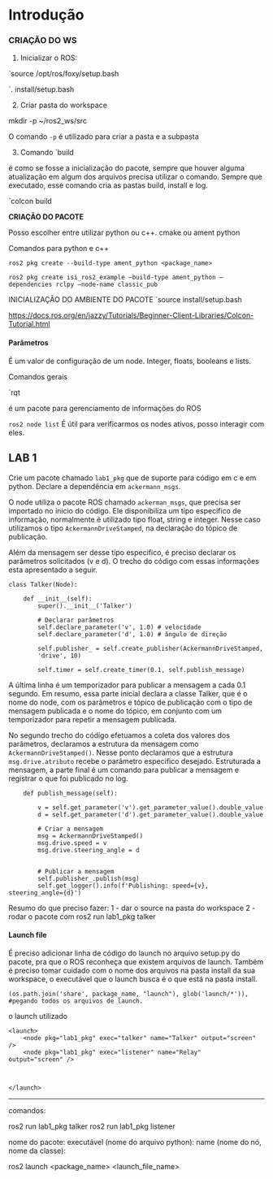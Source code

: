 # Introdução


###  **CRIAÇÃO DO WS**


1. Inicializar o ROS:

`source /opt/ros/foxy/setup.bash

`. install/setup.bash

2. Criar pasta do workspace

mkdir -p ~/ros2_ws/src
  

O comando `-p` é utilizado para criar a pasta e a subpasta

  
3. Comando `build

é como se fosse a inicialização do pacote, sempre que houver alguma atualização em algum dos arquivos precisa utilizar o comando. Sempre que executado, esse comando cria as pastas build, install e log.

`colcon build

**CRIAÇÃO DO PACOTE**

Posso escolher entre utilizar python ou c++. cmake ou ament python

Comandos para python e c++

	ros2 pkg create --build-type ament_python <package_name>

	ros2 pkg create isi_ros2_example –build-type ament_python –dependencies rclpy –node-name classic_pub
	



INICIALIZAÇÃO DO AMBIENTE DO PACOTE
`source install/setup.bash

https://docs.ros.org/en/jazzy/Tutorials/Beginner-Client-Libraries/Colcon-Tutorial.html

#### Parâmetros

É um valor de configuração de um node. Integer, floats, booleans e lists.


Comandos gerais

`rqt 

é um pacote para gerenciamento de informações do ROS 

`ros2 node list` É útil para verificarmos os nodes ativos, posso interagir com eles. 

## LAB 1

Crie um pacote chamado `lab1_pkg` que de suporte para código em c e em python. Declare a dependência em `ackermann_msgs`. 


O node utiliza o pacote ROS chamado `ackerman_msgs`, que precisa ser importado no inicio do código. Ele disponibiliza um tipo especifico de informação, normalmente é utilizado tipo float, string e integer. Nesse caso utilizamos o tipo `AckermannDriveStamped`, na declaração do tópico de publicação. 

Além da mensagem ser desse tipo especifico, é preciso declarar os parâmetros solicitados (v e d). O trecho do código com essas informações esta apresentado a seguir. 

``` 
class Talker(Node):

	def __init__(self):
		super().__init__('Talker')

		# Declarar parâmetros
		self.declare_parameter('v', 1.0) # velocidade
		self.declare_parameter('d', 1.0) # ângulo de direção

		self.publisher_ = self.create_publisher(AckermannDriveStamped, 
		'drive', 10)

		self.timer = self.create_timer(0.1, self.publish_message)
```

A última linha é um temporizador para publicar a mensagem a cada 0.1 segundo. Em resumo, essa parte inicial declara a classe Talker, que é o nome do node, com os parâmetros e tópico de publicação com o tipo de mensagem publicada e o nome do tópico, em conjunto com um temporizador para repetir a mensagem publicada. 

No segundo trecho do código efetuamos a coleta dos valores dos parâmetros, declaramos a estrutura da mensagem como `AckermannDriveStamped()`. Nesse ponto declaramos que a estrutura `msg.drive.atributo` recebe o parâmetro especifico desejado. Estruturada a mensagem, a parte final é um comando para publicar a mensagem e registrar o que foi publicado no log. 

```
	def publish_message(self):

		v = self.get_parameter('v').get_parameter_value().double_value
		d = self.get_parameter('d').get_parameter_value().double_value

		# Criar a mensagem
		msg = AckermannDriveStamped()
		msg.drive.speed = v
		msg.drive.steering_angle = d


		# Publicar a mensagem
		self.publisher_.publish(msg)
		self.get_logger().info(f'Publishing: speed={v}, steering_angle={d}')

```


Resumo do que preciso fazer: 
1 - dar o source na pasta do workspace 
2 - rodar o pacote com ros2 run lab1_pkg talker

#### Launch file

É preciso adicionar linha de código do launch no arquivo setup.py do pacote, pra que o ROS reconheça que existem arquivos de launch. Também é preciso tomar cuidado com o nome dos arquivos na pasta install da sua workspace, o executável que o launch busca é o que está na pasta install. 

`(os.path.join('share', package_name, "launch"), glob('launch/*')), #pegando todos os arquivos de launch.`

o launch utilizado 

```
<launch>
	<node pkg="lab1_pkg" exec="talker" name="Talker" output="screen" />
	<node pkg="lab1_pkg" exec="listener" name="Relay"
output="screen" />

  

</launch>
```
_________________


comandos: 

ros2 run lab1_pkg talker
ros2 run lab1_pkg listener 


nome do pacote: 
executável (nome do arquivo python): 
name (nome do nó, nome da classe): 

ros2 launch <package_name> <launch_file_name>
